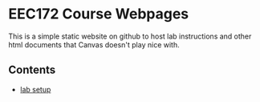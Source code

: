 # EEC172 Course Webpages

This is a simple static website on github to host lab instructions and other 
html documents that Canvas doesn't play nice with.

## Contents

- [lab setup](labs/lab-setup.html)